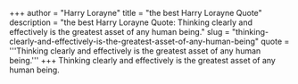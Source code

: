 +++
author = "Harry Lorayne"
title = "the best Harry Lorayne Quote"
description = "the best Harry Lorayne Quote: Thinking clearly and effectively is the greatest asset of any human being."
slug = "thinking-clearly-and-effectively-is-the-greatest-asset-of-any-human-being"
quote = '''Thinking clearly and effectively is the greatest asset of any human being.'''
+++
Thinking clearly and effectively is the greatest asset of any human being.
